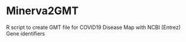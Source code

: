 # Minerva2GMT

R script to create GMT file for COVID19 Disease Map with NCBI (Entrez) Gene identifiers
